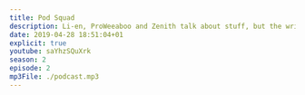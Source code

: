 ```yaml
---
title: Pod Squad
description: Li-en, ProWeeaboo and Zenith talk about stuff, but the writer hasn't listened yet so doesn't really know.
date: 2019-04-28 18:51:04+01
explicit: true
youtube: saYhzSQuXrk
season: 2
episode: 2
mp3File: ./podcast.mp3
---
```

